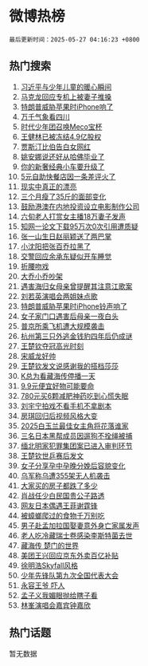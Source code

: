 # 微博热榜

`最后更新时间：2025-05-27 04:16:23 +0800`

## 热门搜索

1. [习近平与少年儿童的暖心瞬间](https://m.weibo.cn/search?containerid=100103type%3D1%26t%3D10%26q%3D%23%E4%B9%A0%E8%BF%91%E5%B9%B3%E4%B8%8E%E5%B0%91%E5%B9%B4%E5%84%BF%E7%AB%A5%E7%9A%84%E6%9A%96%E5%BF%83%E7%9E%AC%E9%97%B4%23&stream_entry_id=51&isnewpage=1&extparam=seat%3D1%26cate%3D10103%26filter_type%3Drealtimehot%26pos%3D0%26c_type%3D51%26stream_entry_id%3D51%26q%3D%2523%25E4%25B9%25A0%25E8%25BF%2591%25E5%25B9%25B3%25E4%25B8%258E%25E5%25B0%2591%25E5%25B9%25B4%25E5%2584%25BF%25E7%25AB%25A5%25E7%259A%2584%25E6%259A%2596%25E5%25BF%2583%25E7%259E%25AC%25E9%2597%25B4%2523%26dgr%3D0%26display_time%3D1748290582%26pre_seqid%3D17482905826270181852117)
1. [马克龙回应专机上被妻子推搡](https://m.weibo.cn/search?containerid=100103type%3D1%26t%3D10%26q%3D%23%E9%A9%AC%E5%85%8B%E9%BE%99%E5%9B%9E%E5%BA%94%E4%B8%93%E6%9C%BA%E4%B8%8A%E8%A2%AB%E5%A6%BB%E5%AD%90%E6%8E%A8%E6%90%A1%23&stream_entry_id=31&isnewpage=1&extparam=seat%3D1%26band_rank%3D1%26flag%3D2%26realpos%3D1%26cate%3D5001%26lcate%3D5001%26filter_type%3Drealtimehot%26pos%3D0%26c_type%3D31%26stream_entry_id%3D31%26q%3D%2523%25E9%25A9%25AC%25E5%2585%258B%25E9%25BE%2599%25E5%259B%259E%25E5%25BA%2594%25E4%25B8%2593%25E6%259C%25BA%25E4%25B8%258A%25E8%25A2%25AB%25E5%25A6%25BB%25E5%25AD%2590%25E6%258E%25A8%25E6%2590%25A1%2523%26dgr%3D0%26display_time%3D1748290582%26pre_seqid%3D17482905826270181852117)
1. [特朗普威胁苹果时iPhone响了](https://m.weibo.cn/search?containerid=100103type%3D1%26t%3D10%26q%3D%23%E7%89%B9%E6%9C%97%E6%99%AE%E5%A8%81%E8%83%81%E8%8B%B9%E6%9E%9C%E6%97%B6iPhone%E5%93%8D%E4%BA%86%23&stream_entry_id=31&isnewpage=1&extparam=seat%3D1%26band_rank%3D2%26flag%3D2%26realpos%3D2%26cate%3D5001%26lcate%3D5001%26filter_type%3Drealtimehot%26pos%3D1%26c_type%3D31%26stream_entry_id%3D31%26q%3D%2523%25E7%2589%25B9%25E6%259C%2597%25E6%2599%25AE%25E5%25A8%2581%25E8%2583%2581%25E8%258B%25B9%25E6%259E%259C%25E6%2597%25B6iPhone%25E5%2593%258D%25E4%25BA%2586%2523%26dgr%3D0%26display_time%3D1748290582%26pre_seqid%3D17482905826270181852117)
1. [万千气象看四川](https://m.weibo.cn/search?containerid=100103type%3D1%26t%3D10%26q%3D%23%E4%B8%87%E5%8D%83%E6%B0%94%E8%B1%A1%E7%9C%8B%E5%9B%9B%E5%B7%9D%23&stream_entry_id=31&isnewpage=1&extparam=seat%3D1%26band_rank%3D3%26flag%3D0%26realpos%3D3%26cate%3D5001%26lcate%3D5001%26filter_type%3Drealtimehot%26pos%3D2%26c_type%3D31%26stream_entry_id%3D31%26q%3D%2523%25E4%25B8%2587%25E5%258D%2583%25E6%25B0%2594%25E8%25B1%25A1%25E7%259C%258B%25E5%259B%259B%25E5%25B7%259D%2523%26dgr%3D0%26display_time%3D1748290582%26pre_seqid%3D17482905826270181852117)
1. [时代少年团召唤Meco宝杯](https://m.weibo.cn/search?containerid=100103type%3D1%26t%3D10%26q%3D%23%E6%97%B6%E4%BB%A3%E5%B0%91%E5%B9%B4%E5%9B%A2%E5%8F%AC%E5%94%A4Meco%E5%AE%9D%E6%9D%AF%23&stream_entry_id=31&isnewpage=1&extparam=seat%3D1%26adid%3D287662%26stream_entry_id%3D31%26cate%3D5001%26is_ad_pos%3D1%26band_rank%3D4%26lcate%3D5001%26filter_type%3Drealtimehot%26pos%3D3%26c_type%3D31%26topic_ad%3D1%26q%3D%2523%25E6%2597%25B6%25E4%25BB%25A3%25E5%25B0%2591%25E5%25B9%25B4%25E5%259B%25A2%25E5%258F%25AC%25E5%2594%25A4Meco%25E5%25AE%259D%25E6%259D%25AF%2523%26dgr%3D0%26display_time%3D1748290582%26pre_seqid%3D17482905826270181852117)
1. [王健林已被冻结4.9亿股权](https://m.weibo.cn/search?containerid=100103type%3D1%26t%3D10%26q%3D%23%E7%8E%8B%E5%81%A5%E6%9E%97%E5%B7%B2%E8%A2%AB%E5%86%BB%E7%BB%934.9%E4%BA%BF%E8%82%A1%E6%9D%83%23&stream_entry_id=31&isnewpage=1&extparam=seat%3D1%26band_rank%3D4%26flag%3D2%26realpos%3D4%26cate%3D5001%26lcate%3D5001%26filter_type%3Drealtimehot%26pos%3D4%26c_type%3D31%26stream_entry_id%3D31%26q%3D%2523%25E7%258E%258B%25E5%2581%25A5%25E6%259E%2597%25E5%25B7%25B2%25E8%25A2%25AB%25E5%2586%25BB%25E7%25BB%25934.9%25E4%25BA%25BF%25E8%2582%25A1%25E6%259D%2583%2523%26dgr%3D0%26display_time%3D1748290582%26pre_seqid%3D17482905826270181852117)
1. [贾斯汀比伯告白女网红](https://m.weibo.cn/search?containerid=100103type%3D1%26t%3D10%26q%3D%23%E8%B4%BE%E6%96%AF%E6%B1%80%E6%AF%94%E4%BC%AF%E5%91%8A%E7%99%BD%E5%A5%B3%E7%BD%91%E7%BA%A2%23&stream_entry_id=31&isnewpage=1&extparam=seat%3D1%26band_rank%3D5%26flag%3D2%26realpos%3D5%26cate%3D5001%26lcate%3D5001%26filter_type%3Drealtimehot%26pos%3D5%26c_type%3D31%26stream_entry_id%3D31%26q%3D%2523%25E8%25B4%25BE%25E6%2596%25AF%25E6%25B1%2580%25E6%25AF%2594%25E4%25BC%25AF%25E5%2591%258A%25E7%2599%25BD%25E5%25A5%25B3%25E7%25BD%2591%25E7%25BA%25A2%2523%26dgr%3D0%26display_time%3D1748290582%26pre_seqid%3D17482905826270181852117)
1. [姚安娜说还好从哈佛毕业了](https://m.weibo.cn/search?containerid=100103type%3D1%26t%3D10%26q%3D%23%E5%A7%9A%E5%AE%89%E5%A8%9C%E8%AF%B4%E8%BF%98%E5%A5%BD%E4%BB%8E%E5%93%88%E4%BD%9B%E6%AF%95%E4%B8%9A%E4%BA%86%23&stream_entry_id=31&isnewpage=1&extparam=seat%3D1%26band_rank%3D6%26flag%3D2%26realpos%3D6%26cate%3D5001%26lcate%3D5001%26filter_type%3Drealtimehot%26pos%3D6%26c_type%3D31%26stream_entry_id%3D31%26q%3D%2523%25E5%25A7%259A%25E5%25AE%2589%25E5%25A8%259C%25E8%25AF%25B4%25E8%25BF%2598%25E5%25A5%25BD%25E4%25BB%258E%25E5%2593%2588%25E4%25BD%259B%25E6%25AF%2595%25E4%25B8%259A%25E4%25BA%2586%2523%26dgr%3D0%26display_time%3D1748290582%26pre_seqid%3D17482905826270181852117)
1. [你的新奢经典小车要升级了](https://m.weibo.cn/search?containerid=100103type%3D1%26t%3D296%26q%3D%23%E6%B2%B7%E9%92%B8%E8%8D%86%E6%B3%A0%23&hide_search_bar=1&replace_title=+)
1. [5元自助快餐店因一条差评火了](https://m.weibo.cn/search?containerid=100103type%3D1%26t%3D10%26q%3D%235%E5%85%83%E8%87%AA%E5%8A%A9%E5%BF%AB%E9%A4%90%E5%BA%97%E5%9B%A0%E4%B8%80%E6%9D%A1%E5%B7%AE%E8%AF%84%E7%81%AB%E4%BA%86%23&stream_entry_id=31&isnewpage=1&extparam=seat%3D1%26band_rank%3D7%26flag%3D0%26realpos%3D7%26cate%3D5001%26lcate%3D5001%26filter_type%3Drealtimehot%26pos%3D8%26c_type%3D31%26stream_entry_id%3D31%26q%3D%25235%25E5%2585%2583%25E8%2587%25AA%25E5%258A%25A9%25E5%25BF%25AB%25E9%25A4%2590%25E5%25BA%2597%25E5%259B%25A0%25E4%25B8%2580%25E6%259D%25A1%25E5%25B7%25AE%25E8%25AF%2584%25E7%2581%25AB%25E4%25BA%2586%2523%26dgr%3D0%26display_time%3D1748290582%26pre_seqid%3D17482905826270181852117)
1. [现实中真正的漂亮](https://m.weibo.cn/search?containerid=100103type%3D1%26t%3D10%26q%3D%E7%8E%B0%E5%AE%9E%E4%B8%AD%E7%9C%9F%E6%AD%A3%E7%9A%84%E6%BC%82%E4%BA%AE&stream_entry_id=31&isnewpage=1&extparam=seat%3D1%26band_rank%3D8%26flag%3D2%26realpos%3D8%26cate%3D5001%26lcate%3D5001%26filter_type%3Drealtimehot%26pos%3D9%26c_type%3D31%26stream_entry_id%3D31%26q%3D%25E7%258E%25B0%25E5%25AE%259E%25E4%25B8%25AD%25E7%259C%259F%25E6%25AD%25A3%25E7%259A%2584%25E6%25BC%2582%25E4%25BA%25AE%26dgr%3D0%26display_time%3D1748290582%26pre_seqid%3D17482905826270181852117)
1. [三个月瘦了35斤的面部变化](https://m.weibo.cn/search?containerid=100103type%3D1%26t%3D10%26q%3D%E4%B8%89%E4%B8%AA%E6%9C%88%E7%98%A6%E4%BA%8635%E6%96%A4%E7%9A%84%E9%9D%A2%E9%83%A8%E5%8F%98%E5%8C%96&stream_entry_id=31&isnewpage=1&extparam=seat%3D1%26band_rank%3D9%26flag%3D2%26realpos%3D9%26cate%3D5001%26lcate%3D5001%26filter_type%3Drealtimehot%26pos%3D10%26c_type%3D31%26stream_entry_id%3D31%26q%3D%25E4%25B8%2589%25E4%25B8%25AA%25E6%259C%2588%25E7%2598%25A6%25E4%25BA%258635%25E6%2596%25A4%25E7%259A%2584%25E9%259D%25A2%25E9%2583%25A8%25E5%258F%2598%25E5%258C%2596%26dgr%3D0%26display_time%3D1748290582%26pre_seqid%3D17482905826270181852117)
1. [鼓励港澳在内地投资设立电影制作公司](https://m.weibo.cn/search?containerid=100103type%3D1%26t%3D10%26q%3D%23%E9%BC%93%E5%8A%B1%E6%B8%AF%E6%BE%B3%E5%9C%A8%E5%86%85%E5%9C%B0%E6%8A%95%E8%B5%84%E8%AE%BE%E7%AB%8B%E7%94%B5%E5%BD%B1%E5%88%B6%E4%BD%9C%E5%85%AC%E5%8F%B8%23&stream_entry_id=31&isnewpage=1&extparam=seat%3D1%26band_rank%3D10%26flag%3D1%26realpos%3D10%26cate%3D5001%26lcate%3D5001%26filter_type%3Drealtimehot%26pos%3D11%26c_type%3D31%26stream_entry_id%3D31%26q%3D%2523%25E9%25BC%2593%25E5%258A%25B1%25E6%25B8%25AF%25E6%25BE%25B3%25E5%259C%25A8%25E5%2586%2585%25E5%259C%25B0%25E6%258A%2595%25E8%25B5%2584%25E8%25AE%25BE%25E7%25AB%258B%25E7%2594%25B5%25E5%25BD%25B1%25E5%2588%25B6%25E4%25BD%259C%25E5%2585%25AC%25E5%258F%25B8%2523%26dgr%3D0%26display_time%3D1748290582%26pre_seqid%3D17482905826270181852117)
1. [六旬老人打赏女主播18万妻子发声](https://m.weibo.cn/search?containerid=100103type%3D1%26t%3D10%26q%3D%23%E5%85%AD%E6%97%AC%E8%80%81%E4%BA%BA%E6%89%93%E8%B5%8F%E5%A5%B3%E4%B8%BB%E6%92%AD18%E4%B8%87%E5%A6%BB%E5%AD%90%E5%8F%91%E5%A3%B0%23&stream_entry_id=31&isnewpage=1&extparam=seat%3D1%26band_rank%3D11%26flag%3D2%26realpos%3D11%26cate%3D5001%26lcate%3D5001%26filter_type%3Drealtimehot%26pos%3D12%26c_type%3D31%26stream_entry_id%3D31%26q%3D%2523%25E5%2585%25AD%25E6%2597%25AC%25E8%2580%2581%25E4%25BA%25BA%25E6%2589%2593%25E8%25B5%258F%25E5%25A5%25B3%25E4%25B8%25BB%25E6%2592%25AD18%25E4%25B8%2587%25E5%25A6%25BB%25E5%25AD%2590%25E5%258F%2591%25E5%25A3%25B0%2523%26dgr%3D0%26display_time%3D1748290582%26pre_seqid%3D17482905826270181852117)
1. [知网一论文下载95万次0次引用遭质疑](https://m.weibo.cn/search?containerid=100103type%3D1%26t%3D10%26q%3D%23%E7%9F%A5%E7%BD%91%E4%B8%80%E8%AE%BA%E6%96%87%E4%B8%8B%E8%BD%BD95%E4%B8%87%E6%AC%A10%E6%AC%A1%E5%BC%95%E7%94%A8%E9%81%AD%E8%B4%A8%E7%96%91%23&stream_entry_id=31&isnewpage=1&extparam=seat%3D1%26band_rank%3D12%26flag%3D0%26realpos%3D12%26cate%3D5001%26lcate%3D5001%26filter_type%3Drealtimehot%26pos%3D13%26c_type%3D31%26stream_entry_id%3D31%26q%3D%2523%25E7%259F%25A5%25E7%25BD%2591%25E4%25B8%2580%25E8%25AE%25BA%25E6%2596%2587%25E4%25B8%258B%25E8%25BD%25BD95%25E4%25B8%2587%25E6%25AC%25A10%25E6%25AC%25A1%25E5%25BC%2595%25E7%2594%25A8%25E9%2581%25AD%25E8%25B4%25A8%25E7%2596%2591%2523%26dgr%3D0%26display_time%3D1748290582%26pre_seqid%3D17482905826270181852117)
1. [张一山生日赵丽颖送了两巴掌](https://m.weibo.cn/search?containerid=100103type%3D1%26t%3D10%26q%3D%23%E5%BC%A0%E4%B8%80%E5%B1%B1%E7%94%9F%E6%97%A5%E8%B5%B5%E4%B8%BD%E9%A2%96%E9%80%81%E4%BA%86%E4%B8%A4%E5%B7%B4%E6%8E%8C%23&stream_entry_id=31&isnewpage=1&extparam=seat%3D1%26band_rank%3D13%26flag%3D2%26realpos%3D13%26cate%3D5001%26lcate%3D5001%26filter_type%3Drealtimehot%26pos%3D14%26c_type%3D31%26stream_entry_id%3D31%26q%3D%2523%25E5%25BC%25A0%25E4%25B8%2580%25E5%25B1%25B1%25E7%2594%259F%25E6%2597%25A5%25E8%25B5%25B5%25E4%25B8%25BD%25E9%25A2%2596%25E9%2580%2581%25E4%25BA%2586%25E4%25B8%25A4%25E5%25B7%25B4%25E6%258E%258C%2523%26dgr%3D0%26display_time%3D1748290582%26pre_seqid%3D17482905826270181852117)
1. [小沈阳把张百乔拉黑了](https://m.weibo.cn/search?containerid=100103type%3D1%26t%3D10%26q%3D%E5%B0%8F%E6%B2%88%E9%98%B3%E6%8A%8A%E5%BC%A0%E7%99%BE%E4%B9%94%E6%8B%89%E9%BB%91%E4%BA%86&stream_entry_id=31&isnewpage=1&extparam=seat%3D1%26band_rank%3D14%26flag%3D2%26realpos%3D14%26cate%3D5001%26lcate%3D5001%26filter_type%3Drealtimehot%26pos%3D15%26c_type%3D31%26stream_entry_id%3D31%26q%3D%25E5%25B0%258F%25E6%25B2%2588%25E9%2598%25B3%25E6%258A%258A%25E5%25BC%25A0%25E7%2599%25BE%25E4%25B9%2594%25E6%258B%2589%25E9%25BB%2591%25E4%25BA%2586%26dgr%3D0%26display_time%3D1748290582%26pre_seqid%3D17482905826270181852117)
1. [交警回应余承东疑似开车睡觉](https://m.weibo.cn/search?containerid=100103type%3D1%26t%3D10%26q%3D%23%E4%BA%A4%E8%AD%A6%E5%9B%9E%E5%BA%94%E4%BD%99%E6%89%BF%E4%B8%9C%E7%96%91%E4%BC%BC%E5%BC%80%E8%BD%A6%E7%9D%A1%E8%A7%89%23&stream_entry_id=31&isnewpage=1&extparam=seat%3D1%26band_rank%3D15%26flag%3D0%26realpos%3D15%26cate%3D5001%26lcate%3D5001%26filter_type%3Drealtimehot%26pos%3D16%26c_type%3D31%26stream_entry_id%3D31%26q%3D%2523%25E4%25BA%25A4%25E8%25AD%25A6%25E5%259B%259E%25E5%25BA%2594%25E4%25BD%2599%25E6%2589%25BF%25E4%25B8%259C%25E7%2596%2591%25E4%25BC%25BC%25E5%25BC%2580%25E8%25BD%25A6%25E7%259D%25A1%25E8%25A7%2589%2523%26dgr%3D0%26display_time%3D1748290582%26pre_seqid%3D17482905826270181852117)
1. [折腰吻戏](https://m.weibo.cn/search?containerid=100103type%3D1%26t%3D10%26q%3D%E6%8A%98%E8%85%B0%E5%90%BB%E6%88%8F&stream_entry_id=31&isnewpage=1&extparam=seat%3D1%26band_rank%3D16%26flag%3D0%26realpos%3D16%26cate%3D5001%26lcate%3D5001%26filter_type%3Drealtimehot%26pos%3D17%26c_type%3D31%26stream_entry_id%3D31%26q%3D%25E6%258A%2598%25E8%2585%25B0%25E5%2590%25BB%25E6%2588%258F%26dgr%3D0%26display_time%3D1748290582%26pre_seqid%3D17482905826270181852117)
1. [大乔小乔吵架](https://m.weibo.cn/search?containerid=100103type%3D1%26t%3D10%26q%3D%23%E5%A4%A7%E4%B9%94%E5%B0%8F%E4%B9%94%E5%90%B5%E6%9E%B6%23&stream_entry_id=31&isnewpage=1&extparam=seat%3D1%26band_rank%3D17%26flag%3D2%26realpos%3D17%26cate%3D5001%26lcate%3D5001%26filter_type%3Drealtimehot%26pos%3D18%26c_type%3D31%26stream_entry_id%3D31%26q%3D%2523%25E5%25A4%25A7%25E4%25B9%2594%25E5%25B0%258F%25E4%25B9%2594%25E5%2590%25B5%25E6%259E%25B6%2523%26dgr%3D0%26display_time%3D1748290582%26pre_seqid%3D17482905826270181852117)
1. [遇害海归女母亲曾提醒其注意江歌案](https://m.weibo.cn/search?containerid=100103type%3D1%26t%3D10%26q%3D%23%E9%81%87%E5%AE%B3%E6%B5%B7%E5%BD%92%E5%A5%B3%E6%AF%8D%E4%BA%B2%E6%9B%BE%E6%8F%90%E9%86%92%E5%85%B6%E6%B3%A8%E6%84%8F%E6%B1%9F%E6%AD%8C%E6%A1%88%23&stream_entry_id=31&isnewpage=1&extparam=seat%3D1%26band_rank%3D18%26flag%3D0%26realpos%3D18%26cate%3D5001%26lcate%3D5001%26filter_type%3Drealtimehot%26pos%3D19%26c_type%3D31%26stream_entry_id%3D31%26q%3D%2523%25E9%2581%2587%25E5%25AE%25B3%25E6%25B5%25B7%25E5%25BD%2592%25E5%25A5%25B3%25E6%25AF%258D%25E4%25BA%25B2%25E6%259B%25BE%25E6%258F%2590%25E9%2586%2592%25E5%2585%25B6%25E6%25B3%25A8%25E6%2584%258F%25E6%25B1%259F%25E6%25AD%258C%25E6%25A1%2588%2523%26dgr%3D0%26display_time%3D1748290582%26pre_seqid%3D17482905826270181852117)
1. [刘若英演唱会两姐妹点歌](https://m.weibo.cn/search?containerid=100103type%3D1%26t%3D10%26q%3D%23%E5%88%98%E8%8B%A5%E8%8B%B1%E6%BC%94%E5%94%B1%E4%BC%9A%E4%B8%A4%E5%A7%90%E5%A6%B9%E7%82%B9%E6%AD%8C%23&stream_entry_id=31&isnewpage=1&extparam=seat%3D1%26band_rank%3D19%26flag%3D0%26realpos%3D19%26cate%3D5001%26lcate%3D5001%26filter_type%3Drealtimehot%26pos%3D20%26c_type%3D31%26stream_entry_id%3D31%26q%3D%2523%25E5%2588%2598%25E8%258B%25A5%25E8%258B%25B1%25E6%25BC%2594%25E5%2594%25B1%25E4%25BC%259A%25E4%25B8%25A4%25E5%25A7%2590%25E5%25A6%25B9%25E7%2582%25B9%25E6%25AD%258C%2523%26dgr%3D0%26display_time%3D1748290582%26pre_seqid%3D17482905826270181852117)
1. [特朗普威胁苹果时iPhone铃声响了](https://m.weibo.cn/search?containerid=100103type%3D1%26t%3D10%26q%3D%23%E7%89%B9%E6%9C%97%E6%99%AE%E5%A8%81%E8%83%81%E8%8B%B9%E6%9E%9C%E6%97%B6iPhone%E9%93%83%E5%A3%B0%E5%93%8D%E4%BA%86%23&stream_entry_id=31&isnewpage=1&extparam=seat%3D1%26band_rank%3D20%26flag%3D0%26realpos%3D20%26cate%3D5001%26lcate%3D5001%26filter_type%3Drealtimehot%26pos%3D21%26c_type%3D31%26stream_entry_id%3D31%26q%3D%2523%25E7%2589%25B9%25E6%259C%2597%25E6%2599%25AE%25E5%25A8%2581%25E8%2583%2581%25E8%258B%25B9%25E6%259E%259C%25E6%2597%25B6iPhone%25E9%2593%2583%25E5%25A3%25B0%25E5%2593%258D%25E4%25BA%2586%2523%26dgr%3D0%26display_time%3D1748290582%26pre_seqid%3D17482905826270181852117)
1. [女子家门口遇害后母亲一夜白头](https://m.weibo.cn/search?containerid=100103type%3D1%26t%3D10%26q%3D%23%E5%A5%B3%E5%AD%90%E5%AE%B6%E9%97%A8%E5%8F%A3%E9%81%87%E5%AE%B3%E5%90%8E%E6%AF%8D%E4%BA%B2%E4%B8%80%E5%A4%9C%E7%99%BD%E5%A4%B4%23&stream_entry_id=31&isnewpage=1&extparam=seat%3D1%26band_rank%3D21%26flag%3D0%26realpos%3D21%26cate%3D5001%26lcate%3D5001%26filter_type%3Drealtimehot%26pos%3D22%26c_type%3D31%26stream_entry_id%3D31%26q%3D%2523%25E5%25A5%25B3%25E5%25AD%2590%25E5%25AE%25B6%25E9%2597%25A8%25E5%258F%25A3%25E9%2581%2587%25E5%25AE%25B3%25E5%2590%258E%25E6%25AF%258D%25E4%25BA%25B2%25E4%25B8%2580%25E5%25A4%259C%25E7%2599%25BD%25E5%25A4%25B4%2523%26dgr%3D0%26display_time%3D1748290582%26pre_seqid%3D17482905826270181852117)
1. [普京所乘飞机遭大规模袭击](https://m.weibo.cn/search?containerid=100103type%3D1%26t%3D10%26q%3D%23%E6%99%AE%E4%BA%AC%E6%89%80%E4%B9%98%E9%A3%9E%E6%9C%BA%E9%81%AD%E5%A4%A7%E8%A7%84%E6%A8%A1%E8%A2%AD%E5%87%BB%23&stream_entry_id=31&isnewpage=1&extparam=seat%3D1%26band_rank%3D22%26flag%3D0%26realpos%3D22%26cate%3D5001%26lcate%3D5001%26filter_type%3Drealtimehot%26pos%3D23%26c_type%3D31%26stream_entry_id%3D31%26q%3D%2523%25E6%2599%25AE%25E4%25BA%25AC%25E6%2589%2580%25E4%25B9%2598%25E9%25A3%259E%25E6%259C%25BA%25E9%2581%25AD%25E5%25A4%25A7%25E8%25A7%2584%25E6%25A8%25A1%25E8%25A2%25AD%25E5%2587%25BB%2523%26dgr%3D0%26display_time%3D1748290582%26pre_seqid%3D17482905826270181852117)
1. [杭州第三只外逃金钱豹四年后仍成谜](https://m.weibo.cn/search?containerid=100103type%3D1%26t%3D10%26q%3D%23%E6%9D%AD%E5%B7%9E%E7%AC%AC%E4%B8%89%E5%8F%AA%E5%A4%96%E9%80%83%E9%87%91%E9%92%B1%E8%B1%B9%E5%9B%9B%E5%B9%B4%E5%90%8E%E4%BB%8D%E6%88%90%E8%B0%9C%23&stream_entry_id=31&isnewpage=1&extparam=seat%3D1%26band_rank%3D23%26flag%3D0%26realpos%3D23%26cate%3D5001%26lcate%3D5001%26filter_type%3Drealtimehot%26pos%3D24%26c_type%3D31%26stream_entry_id%3D31%26q%3D%2523%25E6%259D%25AD%25E5%25B7%259E%25E7%25AC%25AC%25E4%25B8%2589%25E5%258F%25AA%25E5%25A4%2596%25E9%2580%2583%25E9%2587%2591%25E9%2592%25B1%25E8%25B1%25B9%25E5%259B%259B%25E5%25B9%25B4%25E5%2590%258E%25E4%25BB%258D%25E6%2588%2590%25E8%25B0%259C%2523%26dgr%3D0%26display_time%3D1748290582%26pre_seqid%3D17482905826270181852117)
1. [王楚钦夺冠高光时刻](https://m.weibo.cn/search?containerid=100103type%3D1%26t%3D10%26q%3D%23%E7%8E%8B%E6%A5%9A%E9%92%A6%E5%A4%BA%E5%86%A0%E9%AB%98%E5%85%89%E6%97%B6%E5%88%BB%23&stream_entry_id=31&isnewpage=1&extparam=seat%3D1%26band_rank%3D24%26flag%3D0%26realpos%3D24%26cate%3D5001%26lcate%3D5001%26filter_type%3Drealtimehot%26pos%3D25%26c_type%3D31%26stream_entry_id%3D31%26q%3D%2523%25E7%258E%258B%25E6%25A5%259A%25E9%2592%25A6%25E5%25A4%25BA%25E5%2586%25A0%25E9%25AB%2598%25E5%2585%2589%25E6%2597%25B6%25E5%2588%25BB%2523%26dgr%3D0%26display_time%3D1748290582%26pre_seqid%3D17482905826270181852117)
1. [宋威龙好帅](https://m.weibo.cn/search?containerid=100103type%3D1%26t%3D10%26q%3D%E5%AE%8B%E5%A8%81%E9%BE%99%E5%A5%BD%E5%B8%85&stream_entry_id=31&isnewpage=1&extparam=seat%3D1%26band_rank%3D25%26flag%3D0%26realpos%3D25%26cate%3D5001%26lcate%3D5001%26filter_type%3Drealtimehot%26pos%3D26%26c_type%3D31%26stream_entry_id%3D31%26q%3D%25E5%25AE%258B%25E5%25A8%2581%25E9%25BE%2599%25E5%25A5%25BD%25E5%25B8%2585%26dgr%3D0%26display_time%3D1748290582%26pre_seqid%3D17482905826270181852117)
1. [王楚钦发文说感谢我的搭档莎莎](https://m.weibo.cn/search?containerid=100103type%3D1%26t%3D10%26q%3D%23%E7%8E%8B%E6%A5%9A%E9%92%A6%E5%8F%91%E6%96%87%E8%AF%B4%E6%84%9F%E8%B0%A2%E6%88%91%E7%9A%84%E6%90%AD%E6%A1%A3%E8%8E%8E%E8%8E%8E%23&stream_entry_id=31&isnewpage=1&extparam=seat%3D1%26band_rank%3D26%26flag%3D0%26realpos%3D26%26cate%3D5001%26lcate%3D5001%26filter_type%3Drealtimehot%26pos%3D27%26c_type%3D31%26stream_entry_id%3D31%26q%3D%2523%25E7%258E%258B%25E6%25A5%259A%25E9%2592%25A6%25E5%258F%2591%25E6%2596%2587%25E8%25AF%25B4%25E6%2584%259F%25E8%25B0%25A2%25E6%2588%2591%25E7%259A%2584%25E6%2590%25AD%25E6%25A1%25A3%25E8%258E%258E%25E8%258E%258E%2523%26dgr%3D0%26display_time%3D1748290582%26pre_seqid%3D17482905826270181852117)
1. [K总为看藏海传停播一天](https://m.weibo.cn/search?containerid=100103type%3D1%26t%3D10%26q%3D%23K%E6%80%BB%E4%B8%BA%E7%9C%8B%E8%97%8F%E6%B5%B7%E4%BC%A0%E5%81%9C%E6%92%AD%E4%B8%80%E5%A4%A9%23&stream_entry_id=31&isnewpage=1&extparam=seat%3D1%26band_rank%3D27%26flag%3D0%26realpos%3D27%26cate%3D5001%26lcate%3D5001%26filter_type%3Drealtimehot%26pos%3D28%26c_type%3D31%26stream_entry_id%3D31%26q%3D%2523K%25E6%2580%25BB%25E4%25B8%25BA%25E7%259C%258B%25E8%2597%258F%25E6%25B5%25B7%25E4%25BC%25A0%25E5%2581%259C%25E6%2592%25AD%25E4%25B8%2580%25E5%25A4%25A9%2523%26dgr%3D0%26display_time%3D1748290582%26pre_seqid%3D17482905826270181852117)
1. [9.9元便宜好物可能要命](https://m.weibo.cn/search?containerid=100103type%3D1%26t%3D10%26q%3D%239.9%E5%85%83%E4%BE%BF%E5%AE%9C%E5%A5%BD%E7%89%A9%E5%8F%AF%E8%83%BD%E8%A6%81%E5%91%BD%23&stream_entry_id=31&isnewpage=1&extparam=seat%3D1%26band_rank%3D28%26flag%3D0%26realpos%3D28%26cate%3D5001%26lcate%3D5001%26filter_type%3Drealtimehot%26pos%3D29%26c_type%3D31%26stream_entry_id%3D31%26q%3D%25239.9%25E5%2585%2583%25E4%25BE%25BF%25E5%25AE%259C%25E5%25A5%25BD%25E7%2589%25A9%25E5%258F%25AF%25E8%2583%25BD%25E8%25A6%2581%25E5%2591%25BD%2523%26dgr%3D0%26display_time%3D1748290582%26pre_seqid%3D17482905826270181852117)
1. [780元买6颗减肥神药吃到心慌失眠](https://m.weibo.cn/search?containerid=100103type%3D1%26t%3D10%26q%3D%23780%E5%85%83%E4%B9%B06%E9%A2%97%E5%87%8F%E8%82%A5%E7%A5%9E%E8%8D%AF%E5%90%83%E5%88%B0%E5%BF%83%E6%85%8C%E5%A4%B1%E7%9C%A0%23&stream_entry_id=31&isnewpage=1&extparam=seat%3D1%26band_rank%3D29%26flag%3D1%26realpos%3D29%26cate%3D5001%26lcate%3D5001%26filter_type%3Drealtimehot%26pos%3D30%26c_type%3D31%26stream_entry_id%3D31%26q%3D%2523780%25E5%2585%2583%25E4%25B9%25B06%25E9%25A2%2597%25E5%2587%258F%25E8%2582%25A5%25E7%25A5%259E%25E8%258D%25AF%25E5%2590%2583%25E5%2588%25B0%25E5%25BF%2583%25E6%2585%258C%25E5%25A4%25B1%25E7%259C%25A0%2523%26dgr%3D0%26display_time%3D1748290582%26pre_seqid%3D17482905826270181852117)
1. [刘宇宁拍戏不看手机不拿剧本](https://m.weibo.cn/search?containerid=100103type%3D1%26t%3D10%26q%3D%23%E5%88%98%E5%AE%87%E5%AE%81%E6%8B%8D%E6%88%8F%E4%B8%8D%E7%9C%8B%E6%89%8B%E6%9C%BA%E4%B8%8D%E6%8B%BF%E5%89%A7%E6%9C%AC%23&stream_entry_id=31&isnewpage=1&extparam=seat%3D1%26band_rank%3D30%26flag%3D0%26realpos%3D30%26cate%3D5001%26lcate%3D5001%26filter_type%3Drealtimehot%26pos%3D31%26c_type%3D31%26stream_entry_id%3D31%26q%3D%2523%25E5%2588%2598%25E5%25AE%2587%25E5%25AE%2581%25E6%258B%258D%25E6%2588%258F%25E4%25B8%258D%25E7%259C%258B%25E6%2589%258B%25E6%259C%25BA%25E4%25B8%258D%25E6%258B%25BF%25E5%2589%25A7%25E6%259C%25AC%2523%26dgr%3D0%26display_time%3D1748290582%26pre_seqid%3D17482905826270181852117)
1. [房琪回归后视频风格大变](https://m.weibo.cn/search?containerid=100103type%3D1%26t%3D10%26q%3D%23%E6%88%BF%E7%90%AA%E5%9B%9E%E5%BD%92%E5%90%8E%E8%A7%86%E9%A2%91%E9%A3%8E%E6%A0%BC%E5%A4%A7%E5%8F%98%23&stream_entry_id=31&isnewpage=1&extparam=seat%3D1%26band_rank%3D31%26flag%3D0%26realpos%3D31%26cate%3D5001%26lcate%3D5001%26filter_type%3Drealtimehot%26pos%3D32%26c_type%3D31%26stream_entry_id%3D31%26q%3D%2523%25E6%2588%25BF%25E7%2590%25AA%25E5%259B%259E%25E5%25BD%2592%25E5%2590%258E%25E8%25A7%2586%25E9%25A2%2591%25E9%25A3%258E%25E6%25A0%25BC%25E5%25A4%25A7%25E5%258F%2598%2523%26dgr%3D0%26display_time%3D1748290582%26pre_seqid%3D17482905826270181852117)
1. [2025白玉兰最佳女主角将花落谁家](https://m.weibo.cn/search?containerid=100103type%3D1%26t%3D10%26q%3D%232025%E7%99%BD%E7%8E%89%E5%85%B0%E6%9C%80%E4%BD%B3%E5%A5%B3%E4%B8%BB%E8%A7%92%E5%B0%86%E8%8A%B1%E8%90%BD%E8%B0%81%E5%AE%B6%23&stream_entry_id=31&isnewpage=1&extparam=seat%3D1%26band_rank%3D32%26flag%3D0%26realpos%3D32%26cate%3D5001%26lcate%3D5001%26filter_type%3Drealtimehot%26pos%3D33%26c_type%3D31%26stream_entry_id%3D31%26q%3D%25232025%25E7%2599%25BD%25E7%258E%2589%25E5%2585%25B0%25E6%259C%2580%25E4%25BD%25B3%25E5%25A5%25B3%25E4%25B8%25BB%25E8%25A7%2592%25E5%25B0%2586%25E8%258A%25B1%25E8%2590%25BD%25E8%25B0%2581%25E5%25AE%25B6%2523%26dgr%3D0%26display_time%3D1748290582%26pre_seqid%3D17482905826270181852117)
1. [三名日本黑帮成员因遛狗不拴绳被捕](https://m.weibo.cn/search?containerid=100103type%3D1%26t%3D10%26q%3D%23%E4%B8%89%E5%90%8D%E6%97%A5%E6%9C%AC%E9%BB%91%E5%B8%AE%E6%88%90%E5%91%98%E5%9B%A0%E9%81%9B%E7%8B%97%E4%B8%8D%E6%8B%B4%E7%BB%B3%E8%A2%AB%E6%8D%95%23&stream_entry_id=31&isnewpage=1&extparam=seat%3D1%26band_rank%3D33%26flag%3D0%26realpos%3D33%26cate%3D5001%26lcate%3D5001%26filter_type%3Drealtimehot%26pos%3D34%26c_type%3D31%26stream_entry_id%3D31%26q%3D%2523%25E4%25B8%2589%25E5%2590%258D%25E6%2597%25A5%25E6%259C%25AC%25E9%25BB%2591%25E5%25B8%25AE%25E6%2588%2590%25E5%2591%2598%25E5%259B%25A0%25E9%2581%259B%25E7%258B%2597%25E4%25B8%258D%25E6%258B%25B4%25E7%25BB%25B3%25E8%25A2%25AB%25E6%258D%2595%2523%26dgr%3D0%26display_time%3D1748290582%26pre_seqid%3D17482905826270181852117)
1. [缅北明家犯罪集团案已进入审判环节](https://m.weibo.cn/search?containerid=100103type%3D1%26t%3D10%26q%3D%23%E7%BC%85%E5%8C%97%E6%98%8E%E5%AE%B6%E7%8A%AF%E7%BD%AA%E9%9B%86%E5%9B%A2%E6%A1%88%E5%B7%B2%E8%BF%9B%E5%85%A5%E5%AE%A1%E5%88%A4%E7%8E%AF%E8%8A%82%23&stream_entry_id=31&isnewpage=1&extparam=seat%3D1%26band_rank%3D34%26flag%3D0%26realpos%3D34%26cate%3D5001%26lcate%3D5001%26filter_type%3Drealtimehot%26pos%3D35%26c_type%3D31%26stream_entry_id%3D31%26q%3D%2523%25E7%25BC%2585%25E5%258C%2597%25E6%2598%258E%25E5%25AE%25B6%25E7%258A%25AF%25E7%25BD%25AA%25E9%259B%2586%25E5%259B%25A2%25E6%25A1%2588%25E5%25B7%25B2%25E8%25BF%259B%25E5%2585%25A5%25E5%25AE%25A1%25E5%2588%25A4%25E7%258E%25AF%25E8%258A%2582%2523%26dgr%3D0%26display_time%3D1748290582%26pre_seqid%3D17482905826270181852117)
1. [王楚钦世乒赛后发文](https://m.weibo.cn/search?containerid=100103type%3D1%26t%3D10%26q%3D%23%E7%8E%8B%E6%A5%9A%E9%92%A6%E4%B8%96%E4%B9%92%E8%B5%9B%E5%90%8E%E5%8F%91%E6%96%87%23&stream_entry_id=31&isnewpage=1&extparam=seat%3D1%26band_rank%3D35%26flag%3D0%26realpos%3D35%26cate%3D5001%26lcate%3D5001%26filter_type%3Drealtimehot%26pos%3D36%26c_type%3D31%26stream_entry_id%3D31%26q%3D%2523%25E7%258E%258B%25E6%25A5%259A%25E9%2592%25A6%25E4%25B8%2596%25E4%25B9%2592%25E8%25B5%259B%25E5%2590%258E%25E5%258F%2591%25E6%2596%2587%2523%26dgr%3D0%26display_time%3D1748290582%26pre_seqid%3D17482905826270181852117)
1. [女子分享孕中孕晚分娩后容貌变化](https://m.weibo.cn/search?containerid=100103type%3D1%26t%3D10%26q%3D%23%E5%A5%B3%E5%AD%90%E5%88%86%E4%BA%AB%E5%AD%95%E4%B8%AD%E5%AD%95%E6%99%9A%E5%88%86%E5%A8%A9%E5%90%8E%E5%AE%B9%E8%B2%8C%E5%8F%98%E5%8C%96%23&stream_entry_id=31&isnewpage=1&extparam=seat%3D1%26band_rank%3D36%26flag%3D0%26realpos%3D36%26cate%3D5001%26lcate%3D5001%26filter_type%3Drealtimehot%26pos%3D37%26c_type%3D31%26stream_entry_id%3D31%26q%3D%2523%25E5%25A5%25B3%25E5%25AD%2590%25E5%2588%2586%25E4%25BA%25AB%25E5%25AD%2595%25E4%25B8%25AD%25E5%25AD%2595%25E6%2599%259A%25E5%2588%2586%25E5%25A8%25A9%25E5%2590%258E%25E5%25AE%25B9%25E8%25B2%258C%25E5%258F%2598%25E5%258C%2596%2523%26dgr%3D0%26display_time%3D1748290582%26pre_seqid%3D17482905826270181852117)
1. [乌军称乌遭355架无人机袭击](https://m.weibo.cn/search?containerid=100103type%3D1%26t%3D10%26q%3D%23%E4%B9%8C%E5%86%9B%E7%A7%B0%E4%B9%8C%E9%81%AD355%E6%9E%B6%E6%97%A0%E4%BA%BA%E6%9C%BA%E8%A2%AD%E5%87%BB%23&stream_entry_id=31&isnewpage=1&extparam=seat%3D1%26band_rank%3D37%26flag%3D0%26realpos%3D37%26cate%3D5001%26lcate%3D5001%26filter_type%3Drealtimehot%26pos%3D38%26c_type%3D31%26stream_entry_id%3D31%26q%3D%2523%25E4%25B9%258C%25E5%2586%259B%25E7%25A7%25B0%25E4%25B9%258C%25E9%2581%25AD355%25E6%259E%25B6%25E6%2597%25A0%25E4%25BA%25BA%25E6%259C%25BA%25E8%25A2%25AD%25E5%2587%25BB%2523%26dgr%3D0%26display_time%3D1748290582%26pre_seqid%3D17482905826270181852117)
1. [大家买的房子都跌了多少](https://m.weibo.cn/search?containerid=100103type%3D1%26t%3D10%26q%3D%23%E5%A4%A7%E5%AE%B6%E4%B9%B0%E7%9A%84%E6%88%BF%E5%AD%90%E9%83%BD%E8%B7%8C%E4%BA%86%E5%A4%9A%E5%B0%91%23&stream_entry_id=31&isnewpage=1&extparam=seat%3D1%26band_rank%3D38%26flag%3D0%26realpos%3D38%26cate%3D5001%26lcate%3D5001%26filter_type%3Drealtimehot%26pos%3D39%26c_type%3D31%26stream_entry_id%3D31%26q%3D%2523%25E5%25A4%25A7%25E5%25AE%25B6%25E4%25B9%25B0%25E7%259A%2584%25E6%2588%25BF%25E5%25AD%2590%25E9%2583%25BD%25E8%25B7%258C%25E4%25BA%2586%25E5%25A4%259A%25E5%25B0%2591%2523%26dgr%3D0%26display_time%3D1748290582%26pre_seqid%3D17482905826270181852117)
1. [肖战任少白民国贵公子路透](https://m.weibo.cn/search?containerid=100103type%3D1%26t%3D10%26q%3D%23%E8%82%96%E6%88%98%E4%BB%BB%E5%B0%91%E7%99%BD%E6%B0%91%E5%9B%BD%E8%B4%B5%E5%85%AC%E5%AD%90%E8%B7%AF%E9%80%8F%23&stream_entry_id=31&isnewpage=1&extparam=seat%3D1%26band_rank%3D39%26flag%3D0%26realpos%3D39%26cate%3D5001%26lcate%3D5001%26filter_type%3Drealtimehot%26pos%3D40%26c_type%3D31%26stream_entry_id%3D31%26q%3D%2523%25E8%2582%2596%25E6%2588%2598%25E4%25BB%25BB%25E5%25B0%2591%25E7%2599%25BD%25E6%25B0%2591%25E5%259B%25BD%25E8%25B4%25B5%25E5%2585%25AC%25E5%25AD%2590%25E8%25B7%25AF%25E9%2580%258F%2523%26dgr%3D0%26display_time%3D1748290582%26pre_seqid%3D17482905826270181852117)
1. [网友日本偶遇王菲谢霆锋](https://m.weibo.cn/search?containerid=100103type%3D1%26t%3D10%26q%3D%23%E7%BD%91%E5%8F%8B%E6%97%A5%E6%9C%AC%E5%81%B6%E9%81%87%E7%8E%8B%E8%8F%B2%E8%B0%A2%E9%9C%86%E9%94%8B%23&stream_entry_id=31&isnewpage=1&extparam=seat%3D1%26band_rank%3D40%26flag%3D0%26realpos%3D40%26cate%3D5001%26lcate%3D5001%26filter_type%3Drealtimehot%26pos%3D41%26c_type%3D31%26stream_entry_id%3D31%26q%3D%2523%25E7%25BD%2591%25E5%258F%258B%25E6%2597%25A5%25E6%259C%25AC%25E5%2581%25B6%25E9%2581%2587%25E7%258E%258B%25E8%258F%25B2%25E8%25B0%25A2%25E9%259C%2586%25E9%2594%258B%2523%26dgr%3D0%26display_time%3D1748290582%26pre_seqid%3D17482905826270181852117)
1. [被蟑螂爬过的食物千万别吃](https://m.weibo.cn/search?containerid=100103type%3D1%26t%3D10%26q%3D%23%E8%A2%AB%E8%9F%91%E8%9E%82%E7%88%AC%E8%BF%87%E7%9A%84%E9%A3%9F%E7%89%A9%E5%8D%83%E4%B8%87%E5%88%AB%E5%90%83%23&stream_entry_id=31&isnewpage=1&extparam=seat%3D1%26band_rank%3D41%26flag%3D1%26realpos%3D41%26cate%3D5001%26lcate%3D5001%26filter_type%3Drealtimehot%26pos%3D42%26c_type%3D31%26stream_entry_id%3D31%26q%3D%2523%25E8%25A2%25AB%25E8%259F%2591%25E8%259E%2582%25E7%2588%25AC%25E8%25BF%2587%25E7%259A%2584%25E9%25A3%259F%25E7%2589%25A9%25E5%258D%2583%25E4%25B8%2587%25E5%2588%25AB%25E5%2590%2583%2523%26dgr%3D0%26display_time%3D1748290582%26pre_seqid%3D17482905826270181852117)
1. [男子赴孟加拉国娶妻意外身亡家属发声](https://m.weibo.cn/search?containerid=100103type%3D1%26t%3D10%26q%3D%23%E7%94%B7%E5%AD%90%E8%B5%B4%E5%AD%9F%E5%8A%A0%E6%8B%89%E5%9B%BD%E5%A8%B6%E5%A6%BB%E6%84%8F%E5%A4%96%E8%BA%AB%E4%BA%A1%E5%AE%B6%E5%B1%9E%E5%8F%91%E5%A3%B0%23&stream_entry_id=31&isnewpage=1&extparam=seat%3D1%26band_rank%3D42%26flag%3D1%26realpos%3D42%26cate%3D5001%26lcate%3D5001%26filter_type%3Drealtimehot%26pos%3D43%26c_type%3D31%26stream_entry_id%3D31%26q%3D%2523%25E7%2594%25B7%25E5%25AD%2590%25E8%25B5%25B4%25E5%25AD%259F%25E5%258A%25A0%25E6%258B%2589%25E5%259B%25BD%25E5%25A8%25B6%25E5%25A6%25BB%25E6%2584%258F%25E5%25A4%2596%25E8%25BA%25AB%25E4%25BA%25A1%25E5%25AE%25B6%25E5%25B1%259E%25E5%258F%2591%25E5%25A3%25B0%2523%26dgr%3D0%26display_time%3D1748290582%26pre_seqid%3D17482905826270181852117)
1. [老人吃冷藏瑞士卷感染李斯特菌去世](https://m.weibo.cn/search?containerid=100103type%3D1%26t%3D10%26q%3D%23%E8%80%81%E4%BA%BA%E5%90%83%E5%86%B7%E8%97%8F%E7%91%9E%E5%A3%AB%E5%8D%B7%E6%84%9F%E6%9F%93%E6%9D%8E%E6%96%AF%E7%89%B9%E8%8F%8C%E5%8E%BB%E4%B8%96%23&stream_entry_id=31&isnewpage=1&extparam=seat%3D1%26band_rank%3D43%26flag%3D1%26realpos%3D43%26cate%3D5001%26lcate%3D5001%26filter_type%3Drealtimehot%26pos%3D44%26c_type%3D31%26stream_entry_id%3D31%26q%3D%2523%25E8%2580%2581%25E4%25BA%25BA%25E5%2590%2583%25E5%2586%25B7%25E8%2597%258F%25E7%2591%259E%25E5%25A3%25AB%25E5%258D%25B7%25E6%2584%259F%25E6%259F%2593%25E6%259D%258E%25E6%2596%25AF%25E7%2589%25B9%25E8%258F%258C%25E5%258E%25BB%25E4%25B8%2596%2523%26dgr%3D0%26display_time%3D1748290582%26pre_seqid%3D17482905826270181852117)
1. [藏海传 楚门的世界](https://m.weibo.cn/search?containerid=100103type%3D1%26t%3D10%26q%3D%E8%97%8F%E6%B5%B7%E4%BC%A0+%E6%A5%9A%E9%97%A8%E7%9A%84%E4%B8%96%E7%95%8C&stream_entry_id=31&isnewpage=1&extparam=seat%3D1%26band_rank%3D44%26flag%3D0%26realpos%3D44%26cate%3D5001%26lcate%3D5001%26filter_type%3Drealtimehot%26pos%3D45%26c_type%3D31%26stream_entry_id%3D31%26q%3D%25E8%2597%258F%25E6%25B5%25B7%25E4%25BC%25A0%2520%25E6%25A5%259A%25E9%2597%25A8%25E7%259A%2584%25E4%25B8%2596%25E7%2595%258C%26dgr%3D0%26display_time%3D1748290582%26pre_seqid%3D17482905826270181852117)
1. [美团王兴回应京东外卖百亿补贴](https://m.weibo.cn/search?containerid=100103type%3D1%26t%3D10%26q%3D%23%E7%BE%8E%E5%9B%A2%E7%8E%8B%E5%85%B4%E5%9B%9E%E5%BA%94%E4%BA%AC%E4%B8%9C%E5%A4%96%E5%8D%96%E7%99%BE%E4%BA%BF%E8%A1%A5%E8%B4%B4%23&stream_entry_id=31&isnewpage=1&extparam=seat%3D1%26band_rank%3D45%26flag%3D0%26realpos%3D45%26cate%3D5001%26lcate%3D5001%26filter_type%3Drealtimehot%26pos%3D46%26c_type%3D31%26stream_entry_id%3D31%26q%3D%2523%25E7%25BE%258E%25E5%259B%25A2%25E7%258E%258B%25E5%2585%25B4%25E5%259B%259E%25E5%25BA%2594%25E4%25BA%25AC%25E4%25B8%259C%25E5%25A4%2596%25E5%258D%2596%25E7%2599%25BE%25E4%25BA%25BF%25E8%25A1%25A5%25E8%25B4%25B4%2523%26dgr%3D0%26display_time%3D1748290582%26pre_seqid%3D17482905826270181852117)
1. [徐明浩Skyfall风格](https://m.weibo.cn/search?containerid=100103type%3D1%26t%3D10%26q%3D%E5%BE%90%E6%98%8E%E6%B5%A9Skyfall%E9%A3%8E%E6%A0%BC&stream_entry_id=31&isnewpage=1&extparam=seat%3D1%26band_rank%3D46%26flag%3D1%26realpos%3D46%26cate%3D5001%26lcate%3D5001%26filter_type%3Drealtimehot%26pos%3D47%26c_type%3D31%26stream_entry_id%3D31%26q%3D%25E5%25BE%2590%25E6%2598%258E%25E6%25B5%25A9Skyfall%25E9%25A3%258E%25E6%25A0%25BC%26dgr%3D0%26display_time%3D1748290582%26pre_seqid%3D17482905826270181852117)
1. [少年先锋队第九次全国代表大会](https://m.weibo.cn/search?containerid=100103type%3D1%26t%3D10%26q%3D%23%E5%B0%91%E5%B9%B4%E5%85%88%E9%94%8B%E9%98%9F%E7%AC%AC%E4%B9%9D%E6%AC%A1%E5%85%A8%E5%9B%BD%E4%BB%A3%E8%A1%A8%E5%A4%A7%E4%BC%9A%23&stream_entry_id=31&isnewpage=1&extparam=seat%3D1%26band_rank%3D47%26flag%3D1%26realpos%3D47%26cate%3D5001%26lcate%3D5001%26filter_type%3Drealtimehot%26pos%3D48%26c_type%3D31%26stream_entry_id%3D31%26q%3D%2523%25E5%25B0%2591%25E5%25B9%25B4%25E5%2585%2588%25E9%2594%258B%25E9%2598%259F%25E7%25AC%25AC%25E4%25B9%259D%25E6%25AC%25A1%25E5%2585%25A8%25E5%259B%25BD%25E4%25BB%25A3%25E8%25A1%25A8%25E5%25A4%25A7%25E4%25BC%259A%2523%26dgr%3D0%26display_time%3D1748290582%26pre_seqid%3D17482905826270181852117)
1. [永容王爷 吓人](https://m.weibo.cn/search?containerid=100103type%3D1%26t%3D10%26q%3D%E6%B0%B8%E5%AE%B9%E7%8E%8B%E7%88%B7+%E5%90%93%E4%BA%BA&stream_entry_id=31&isnewpage=1&extparam=seat%3D1%26band_rank%3D48%26flag%3D0%26realpos%3D48%26cate%3D5001%26lcate%3D5001%26filter_type%3Drealtimehot%26pos%3D49%26c_type%3D31%26stream_entry_id%3D31%26q%3D%25E6%25B0%25B8%25E5%25AE%25B9%25E7%258E%258B%25E7%2588%25B7%2520%25E5%2590%2593%25E4%25BA%25BA%26dgr%3D0%26display_time%3D1748290582%26pre_seqid%3D17482905826270181852117)
1. [孟子义我媚眼抛给瞎子看](https://m.weibo.cn/search?containerid=100103type%3D1%26t%3D10%26q%3D%E5%AD%9F%E5%AD%90%E4%B9%89%E6%88%91%E5%AA%9A%E7%9C%BC%E6%8A%9B%E7%BB%99%E7%9E%8E%E5%AD%90%E7%9C%8B&stream_entry_id=31&isnewpage=1&extparam=seat%3D1%26band_rank%3D49%26flag%3D0%26realpos%3D49%26cate%3D5001%26lcate%3D5001%26filter_type%3Drealtimehot%26pos%3D50%26c_type%3D31%26stream_entry_id%3D31%26q%3D%25E5%25AD%259F%25E5%25AD%2590%25E4%25B9%2589%25E6%2588%2591%25E5%25AA%259A%25E7%259C%25BC%25E6%258A%259B%25E7%25BB%2599%25E7%259E%258E%25E5%25AD%2590%25E7%259C%258B%26dgr%3D0%26display_time%3D1748290582%26pre_seqid%3D17482905826270181852117)
1. [林峯演唱会嘉宾钟嘉欣](https://m.weibo.cn/search?containerid=100103type%3D1%26t%3D10%26q%3D%23%E6%9E%97%E5%B3%AF%E6%BC%94%E5%94%B1%E4%BC%9A%E5%98%89%E5%AE%BE%E9%92%9F%E5%98%89%E6%AC%A3%23&stream_entry_id=31&isnewpage=1&extparam=seat%3D1%26band_rank%3D50%26flag%3D0%26realpos%3D50%26cate%3D5001%26lcate%3D5001%26filter_type%3Drealtimehot%26pos%3D51%26c_type%3D31%26stream_entry_id%3D31%26q%3D%2523%25E6%259E%2597%25E5%25B3%25AF%25E6%25BC%2594%25E5%2594%25B1%25E4%25BC%259A%25E5%2598%2589%25E5%25AE%25BE%25E9%2592%259F%25E5%2598%2589%25E6%25AC%25A3%2523%26dgr%3D0%26display_time%3D1748290582%26pre_seqid%3D17482905826270181852117)

## 热门话题

暂无数据
